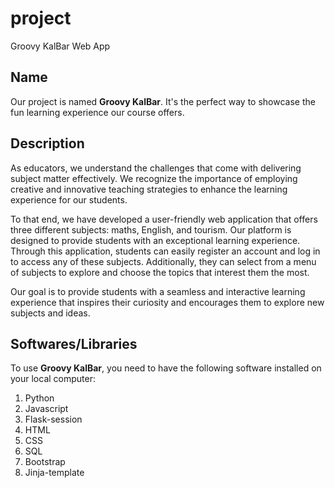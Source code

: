# project
Groovy KalBar Web App

## Name
Our project is named **Groovy KalBar**. It's the perfect way to showcase the fun learning experience our course offers.

## Description
As educators, we understand the challenges that come with delivering subject matter effectively. We recognize the importance of employing creative and innovative teaching strategies to enhance the learning experience for our students.

To that end, we have developed a user-friendly web application that offers three different subjects: maths, English, and tourism. Our platform is designed to provide students with an exceptional learning experience. Through this application, students can easily register an account and log in to access any of these subjects. Additionally, they can select from a menu of subjects to explore and choose the topics that interest them the most.

Our goal is to provide students with a seamless and interactive learning experience that inspires their curiosity and encourages them to explore new subjects and ideas.

## Softwares/Libraries
To use **Groovy KalBar**, you need to have the following software installed on your local computer:
1. Python
2. Javascript
3. Flask-session
4. HTML
5. CSS
6. SQL
7. Bootstrap
8. Jinja-template
